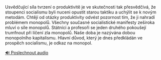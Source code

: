 
Usvědčující síla tvrzení o produktivitě je ve skutečnosti tak přesvědčivá, že stoupenci socialismu byli nuceni opustit starou taktiku a uchýlit se k novým metodám. Chtějí od otázky produktivity odvést pozornost tím, že ji nahradí problémem monopolů. Všechny současné socialistické manifesty zeširoka mluví o síle monopolů. Státníci a profesoři se jeden druhého pokoušejí trumfnout při líčení zla monopolů. Naše doba je nazývána dobou monopolního kapitalismu. Hlavní důvod, který je dnes předkládán ve prospěch socialismu, je odkaz na monopol.

[🔊 Poslechnout audio](/data/7-paragraphs/audio/chapter_137/para_005-Usvdujc-sla-tvrzen-o-produktivit-je-ve-skut.mp3)
